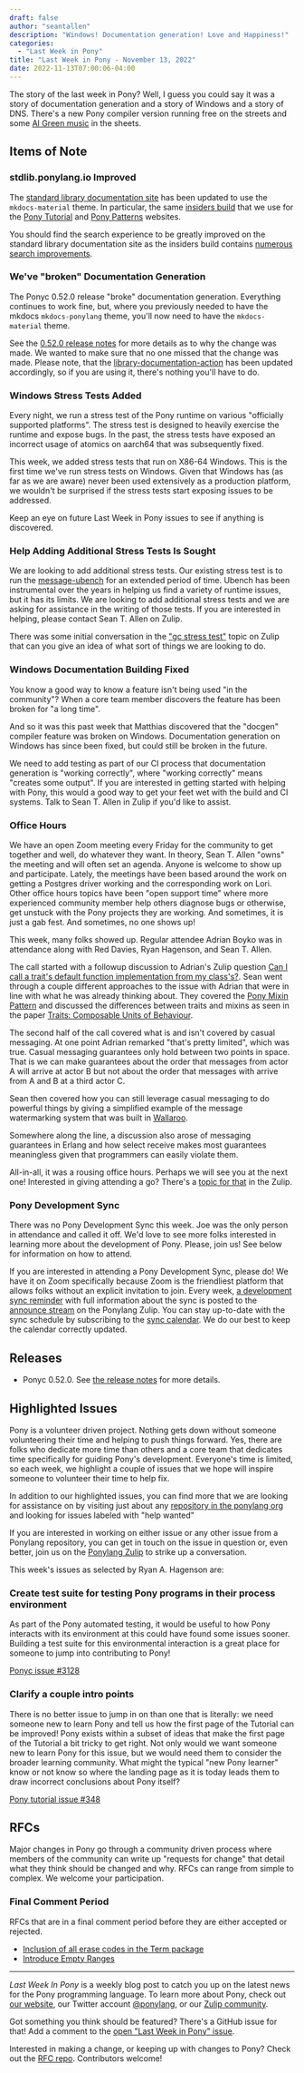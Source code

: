 ```yaml
---
draft: false
author: "seantallen"
description: "Windows! Documentation generation! Love and Happiness!"
categories:
  - "Last Week in Pony"
title: "Last Week in Pony - November 13, 2022"
date: 2022-11-13T07:00:06-04:00
---
```


The story of the last week in Pony? Well, I guess you could say it was a story of documentation generation and a story of Windows and a story of DNS. There's a new Pony compiler version running free on the streets and some [Al Green music](https://www.youtube.com/watch?v=rqqAnjY2Rmo) in the sheets.

<!--more-->

## Items of Note

### stdlib.ponylang.io Improved

The [standard library documentation site](https://stdlib.ponylang.io) has been updated to use the `mkdocs-material` theme. In particular, the same [insiders build](https://squidfunk.github.io/mkdocs-material/insiders/) that we use for the [Pony Tutorial](https://tutorial.ponylang.io/) and [Pony Patterns](https://patterns.ponylang.io/) websites.

You should find the search experience to be greatly improved on the standard library documentation site as the insiders build contains [numerous search improvements](https://squidfunk.github.io/mkdocs-material/blog/2021/09/13/search-better-faster-smaller/).

### We've "broken" Documentation Generation

The Ponyc 0.52.0 release "broke" documentation generation. Everything continues to work fine, but, where you previously needed to have the mkdocs `mkdocs-ponylang` theme, you'll now need to have the `mkdocs-material` theme.

See the [0.52.0 release notes](https://github.com/ponylang/ponyc/releases/tag/0.52.0) for more details as to why the change was made. We wanted to make sure that no one missed that the change was made. Please note, that the [library-documentation-action](https://github.com/ponylang/library-documentation-action) has been updated accordingly, so if you are using it, there's nothing you'll have to do.

### Windows Stress Tests Added

Every night, we run a stress test of the Pony runtime on various "officially supported platforms". The stress test is designed to heavily exercise the runtime and expose bugs. In the past, the stress tests have exposed an incorrect usage of atomics on aarch64 that was subsequently fixed.

This week, we added stress tests that run on X86-64 Windows. This is the first time we've run stress tests on Windows. Given that Windows has (as far as we are aware) never been used extensively as a production platform, we wouldn't be surprised if the stress tests start exposing issues to be addressed.

Keep an eye on future Last Week in Pony issues to see if anything is discovered.

### Help Adding Additional Stress Tests Is Sought

We are looking to add additional stress tests. Our existing stress test is to run the [message-ubench](https://github.com/ponylang/ponyc/tree/main/examples/message-ubench) for an extended period of time. Ubench has been instrumental over the years in helping us find a variety of runtime issues, but it has its limits. We are looking to add additional stress tests and we are asking for assistance in the writing of those tests. If you are interested in helping, please contact Sean T. Allen on Zulip.

There was some initial conversation in the ["gc stress test"](https://ponylang.zulipchat.com/#narrow/stream/190359-ci/topic/GC.20stress.20test) topic on Zulip that can you give an idea of what sort of things we are looking to do.

### Windows Documentation Building Fixed

You know a good way to know a feature isn't being used "in the community"? When a core team member discovers the feature has been broken for "a long time".

And so it was this past week that Matthias discovered that the "docgen" compiler feature was broken on Windows. Documentation generation on Windows has since been fixed, but could still be broken in the future.

We need to add testing as part of our CI process that documentation generation is "working correctly", where "working correctly" means "creates some output". If you are interested in getting started with helping with Pony, this would a good way to get your feet wet with the build and CI systems. Talk to Sean T. Allen in Zulip if you'd like to assist.

### Office Hours

We have an open Zoom meeting every Friday for the community to get together and well, do whatever they want. In theory, Sean T. Allen "owns" the meeting and will often set an agenda. Anyone is welcome to show up and participate. Lately, the meetings have been based around the work on getting a Postgres driver working and the corresponding work on Lori. Other office hours topics have been "open support time" where more experienced community member help others diagnose bugs or otherwise, get unstuck with the Pony projects they are working. And sometimes, it is just a gab fest. And sometimes, no one shows up!

This week, many folks showed up. Regular attendee Adrian Boyko was in attendance along with Red Davies, Ryan Hagenson, and Sean T. Allen.

The call started with a followup discussion to Adrian's Zulip question [Can I call a trait's default function implementation from my class's?](https://ponylang.zulipchat.com/#narrow/stream/189985-beginner-help/topic/Can.20I.20call.20a.20trait's.20default.20function.20imp.20.20from.20my.20class's.3F). Sean went through a couple different approaches to the issue with Adrian that were in line with what he was already thinking about. They covered the [Pony Mixin Pattern](https://patterns.ponylang.io/code-sharing/mixin.html) and discussed the differences between traits and mixins as seen in the paper [Traits: Composable Units of Behaviour](https://www.researchgate.net/publication/221496370_Traits_Composable_Units_of_Behaviour).

The second half of the call covered what is and isn't covered by casual messaging. At one point Adrian remarked "that's pretty limited", which was true. Casual messaging guarantees only hold between two points in space. That is we can make guarantees about the order that messages from actor A will arrive at actor B but not about the order that messages with arrive from A and B at a third actor C.

Sean then covered how you can still leverage casual messaging to do powerful things by giving a simplified example of the message watermarking system that was built in [Wallaroo](https://github.com/seantallen/wallaroo).

Somewhere along the line, a discussion also arose of messaging guarantees in Erlang and how select receive makes most guarantees meaningless given that programmers can easily violate them.

All-in-all, it was a rousing office hours. Perhaps we will see you at the next one! Interested in giving attending a go? There's a [topic for that](https://ponylang.zulipchat.com/#narrow/stream/189934-general/topic/Office.20hours) in the Zulip.

### Pony Development Sync

There was no Pony Development Sync this week. Joe was the only person in attendance and called it off. We'd love to see more folks interested in learning more about the development of Pony. Please, join us! See below for information on how to attend.

If you are interested in attending a Pony Development Sync, please do! We have it on Zoom specifically because Zoom is the friendliest platform that allows folks without an explicit invitation to join. Every week, [a development sync reminder](https://ponylang.zulipchat.com/#narrow/stream/189932-announce/topic/Sync.20Reminder) with full information about the sync is posted to the [announce stream](https://ponylang.zulipchat.com/#narrow/stream/189932-announce) on the Ponylang Zulip. You can stay up-to-date with the sync schedule by subscribing to the [sync calendar](https://calendar.google.com/calendar/ical/59jcru6f50mrpqbm7em4iclnkk%40group.calendar.google.com/public/basic.ics). We do our best to keep the calendar correctly updated.

## Releases

- Ponyc 0.52.0. See [the release notes](https://github.com/ponylang/ponyc/releases/tag/0.52.0) for more details.

## Highlighted Issues

Pony is a volunteer driven project. Nothing gets down without someone volunteering their time and helping to push things forward. Yes, there are folks who dedicate more time than others and a core team that dedicates time specifically for guiding Pony's development. Everyone's time is limited, so each week, we highlight a couple of issues that we hope will inspire someone to volunteer their time to help fix.

In addition to our highlighted issues, you can find more that we are looking for assistance on by visiting just about any [repository in the ponylang org](https://github.com/ponylang/) and looking for issues labeled with "help wanted"

If you are interested in working on either issue or any other issue from a Ponylang repository, you can get in touch on the issue in question or, even better, join us on the [Ponylang Zulip](https://ponylang.zulipchat.com/) to strike up a conversation.

This week's issues as selected by Ryan A. Hagenson are:

### Create test suite for testing Pony programs in their process environment

As part of the Pony automated testing, it would be useful to how Pony interacts with its environment at this could have found some issues sooner. Building a test suite for this environmental interaction is a great place for someone to jump into contributing to Pony!

[Ponyc issue #3128](https://github.com/ponylang/ponyc/issues/3128)

### Clarify a couple intro points

There is no better issue to jump in on than one that is literally: we need someone new to learn Pony and tell us how the first page of the Tutorial can be improved! Pony exists within a subset of ideas that make the first page of the Tutorial a bit tricky to get right. Not only would we want someone new to learn Pony for this issue, but we would need them to consider the broader learning community. What might the typical "new Pony learner" know or not know so where the landing page as it is today leads them to draw incorrect conclusions about Pony itself?

[Pony tutorial issue #348](https://github.com/ponylang/pony-tutorial/issues/348)

## RFCs

Major changes in Pony go through a community driven process where members of the community can write up "requests for change" that detail what they think should be changed and why. RFCs can range from simple to complex. We welcome your participation.

### Final Comment Period

RFCs that are in a final comment period before they are either accepted or rejected.

- [Inclusion of all erase codes in the Term package](https://github.com/ponylang/rfcs/pull/203)
- [Introduce Empty Ranges](https://github.com/ponylang/rfcs/pull/201)

---

_Last Week In Pony_ is a weekly blog post to catch you up on the latest news for the Pony programming language. To learn more about Pony, check out [our website](https://ponylang.io), our Twitter account [@ponylang](https://twitter.com/ponylang), or our [Zulip community](https://ponylang.zulipchat.com).

Got something you think should be featured? There's a GitHub issue for that! Add a comment to the [open "Last Week in Pony" issue](https://github.com/ponylang/ponylang.github.io/issues?q=is%3Aissue+is%3Aopen+label%3Alast-week-in-pony).

Interested in making a change, or keeping up with changes to Pony? Check out the [RFC repo](https://github.com/ponylang/rfcs). Contributors welcome!
